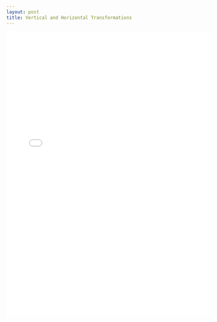 ```yaml
---
layout: post
title: Vertical and Horizontal Transformations
---
```


<iframe height="750" width="540" frameborder="0" src="//www.ck12.org/assessment/ui/embed.html?test/detail/5985b1f29616aa50e80259c9&collectionHandle=analysis&collectionCreatorID=3&conceptCollectionHandle=analysis-::-vertical-and-horizontal-transformations" ></iframe>